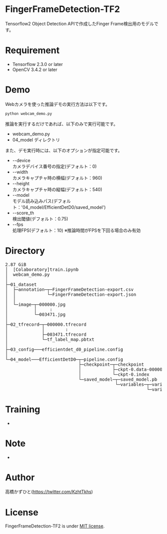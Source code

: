 # FingerFrameDetection-TF2
Tensorflow2 Object Detection APIで作成したFinger Frame検出用のモデルです。

# Requirement 
* Tensorflow 2.3.0 or later
* OpenCV 3.4.2 or later

# Demo
Webカメラを使った推論デモの実行方法は以下です。
```bash
python webcam_demo.py
```
推論を実行するだけであれば、以下のみで実行可能です。
* webcam_demo.py
* 04_model ディレクトリ

また、デモ実行時には、以下のオプションが指定可能です。
* --device<br>カメラデバイス番号の指定(デフォルト：0)
* --width<br>カメラキャプチャ時の横幅(デフォルト：960)
* --height<br>カメラキャプチャ時の縦幅(デフォルト：540)
* --model<br>モデル読み込みパス(デフォルト：'04_model/EfficientDetD0/saved_model')
* --score_th<br>検出閾値(デフォルト：0.75)
* --fps<br>処理FPS(デフォルト：10) ※推論時間がFPSを下回る場合のみ有効

# Directory
<pre>
2.87 GiB 
│  [Colaboratory]train.ipynb
│  webcam_demo.py
│  
├─01_dataset
│  ├─annotation─┬─FingerFrameDetection-export.csv
│  │            └─FingerFrameDetection-export.json 
│  │      
│  └─image─┬─000000.jpg
│          │     :
│          └─003471.jpg
│          
├─02_tfrecord─┬─000000.tfrecord
│             │        :
│             ├─003471.tfrecord
│             └─tf_label_map.pbtxt
│      
├─03_config───efficientdet_d0_pipeline.config
│      
└─04_model───EfficientDetD0─┬─pipeline.config
                            ├─checkpoint─┬─checkpoint
                            │            ├─ckpt-0.data-00000-of-00001
                            │            └─ckpt-0.index
                            └─saved_model─┬─saved_model.pb
                                          └─variables─┬─variables.data-00000-of-00001
                                                      └─variables.index
</pre>

# Training
-

# Note
-

# Author
高橋かずひと(https://twitter.com/KzhtTkhs)
 
# License 
FingerFrameDetection-TF2 is under [MIT license](https://en.wikipedia.org/wiki/MIT_License).
